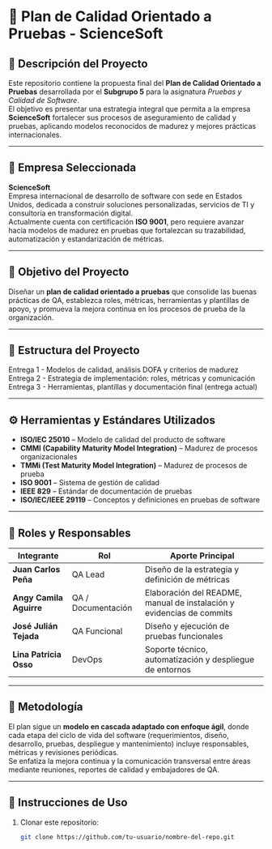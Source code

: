 # 🧪 Plan de Calidad Orientado a Pruebas - ScienceSoft

## 📘 Descripción del Proyecto
Este repositorio contiene la propuesta final del **Plan de Calidad Orientado a Pruebas** desarrollada por el **Subgrupo 5** para la asignatura *Pruebas y Calidad de Software*.  
El objetivo es presentar una estrategia integral que permita a la empresa **ScienceSoft** fortalecer sus procesos de aseguramiento de calidad y pruebas, aplicando modelos reconocidos de madurez y mejores prácticas internacionales.

---

## 🏢 Empresa Seleccionada
**ScienceSoft**  
Empresa internacional de desarrollo de software con sede en Estados Unidos, dedicada a construir soluciones personalizadas, servicios de TI y consultoría en transformación digital.  
Actualmente cuenta con certificación **ISO 9001**, pero requiere avanzar hacia modelos de madurez en pruebas que fortalezcan su trazabilidad, automatización y estandarización de métricas.

---

## 🎯 Objetivo del Proyecto
Diseñar un **plan de calidad orientado a pruebas** que consolide las buenas prácticas de QA, establezca roles, métricas, herramientas y plantillas de apoyo, y promueva la mejora continua en los procesos de prueba de la organización.

---

## 🧩 Estructura del Proyecto
Entrega 1 - Modelos de calidad, análisis DOFA y criterios de madurez
Entrega 2 - Estrategia de implementación: roles, métricas y comunicación
Entrega 3 - Herramientas, plantillas y documentación final (entrega actual)

---

## ⚙️ Herramientas y Estándares Utilizados
- **ISO/IEC 25010** – Modelo de calidad del producto de software  
- **CMMI (Capability Maturity Model Integration)** – Madurez de procesos organizacionales  
- **TMMi (Test Maturity Model Integration)** – Madurez de procesos de prueba  
- **ISO 9001** – Sistema de gestión de calidad  
- **IEEE 829** – Estándar de documentación de pruebas  
- **ISO/IEC/IEEE 29119** – Conceptos y definiciones en pruebas de software  

---

## 👥 Roles y Responsables
| Integrante | Rol | Aporte Principal |
|-------------|------|------------------|
| **Juan Carlos Peña** | QA Lead | Diseño de la estrategia y definición de métricas |
| **Angy Camila Aguirre** | QA / Documentación | Elaboración del README, manual de instalación y evidencias de commits |
| **José Julián Tejada** | QA Funcional | Diseño y ejecución de pruebas funcionales |
| **Lina Patricia Osso** | DevOps | Soporte técnico, automatización y despliegue de entornos |

---

## 🧠 Metodología
El plan sigue un **modelo en cascada adaptado con enfoque ágil**, donde cada etapa del ciclo de vida del software (requerimientos, diseño, desarrollo, pruebas, despliegue y mantenimiento) incluye responsables, métricas y revisiones periódicas.  
Se enfatiza la mejora continua y la comunicación transversal entre áreas mediante reuniones, reportes de calidad y embajadores de QA.

---

## 🚀 Instrucciones de Uso
1. Clonar este repositorio:  
   ```bash
   git clone https://github.com/tu-usuario/nombre-del-repo.git
